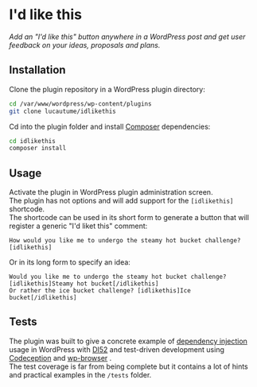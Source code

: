 # I'd like this

*Add an "I'd like this" button anywhere in a WordPress post and get user feedback on your ideas, proposals and plans.*

## Installation
Clone the plugin repository in a WordPress plugin directory:

```bash
cd /var/www/wordpress/wp-content/plugins
git clone lucautume/idlikethis
```

Cd into the plugin folder and install [Composer](https://getcomposer.org/) dependencies:

```bash
cd idlikethis
composer install
```

## Usage
Activate the plugin in WordPress plugin administration screen.  
The plugin has not options and will add support for the `[idlikethis]` shortcode.  
The shortcode can be used in its short form to generate a button that will register a generic "I'd liket this" comment:

```
How would you like me to undergo the steamy hot bucket challenge? [idlikethis]
```

Or in its long form to specify an idea:

```
Would you like me to undergo the steamy hot bucket challenge? [idlikethis]Steamy hot bucket[/idlikethis]
Or rather the ice bucket challenge? [idlikethis]Ice bucket[/idlikethis]
```

## Tests
The plugin was built to give a concrete example of [dependency injection](https://en.wikipedia.org/wiki/Dependency_injection "Dependency injection - Wikipedia, the free encyclopedia") usage in WordPress with  [DI52](https://github.com/lucatume/DI52) and test-driven development using [Codeception](http://codeception.com/ "Codeception - BDD-style PHP testing.") and [wp-browser](https://github.com/lucatume/wp-browser "lucatume/wp-browser · GitHub")
.  
The test coverage is far from being complete but it contains a lot of hints and practical examples in the `/tests` folder.
